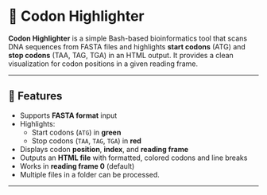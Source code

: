 # 🧬 Codon Highlighter
**Codon Highlighter** is a simple Bash-based bioinformatics tool that scans DNA sequences from FASTA files and highlights **start codons** (ATG) and **stop codons** (TAA, TAG, TGA) in an HTML output. It provides a clean visualization for codon positions in a given reading frame.

---

## 🚀 Features

- Supports **FASTA format** input
- Highlights:
  - Start codons (`ATG`) in **green**
  - Stop codons (`TAA`, `TAG`, `TGA`) in **red**
- Displays codon **position**, **index**, and **reading frame**
- Outputs an **HTML file** with formatted, colored codons and line breaks
- Works in **reading frame 0** (default)
- Multiple files in a folder can be processed.
---


